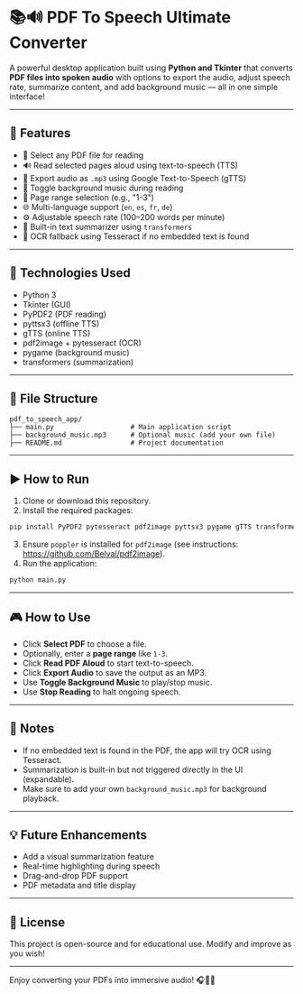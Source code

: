 # 📚🔊 PDF To Speech Ultimate Converter

A powerful desktop application built using **Python and Tkinter** that converts **PDF files into spoken audio** with options to export the audio, adjust speech rate, summarize content, and add background music — all in one simple interface!

---

## 🧩 Features

- 📄 Select any PDF file for reading
- 🔊 Read selected pages aloud using text-to-speech (TTS)
- 💾 Export audio as `.mp3` using Google Text-to-Speech (gTTS)
- 🎼 Toggle background music during reading
- 📝 Page range selection (e.g., "1-3")
- 🌐 Multi-language support (`en`, `es`, `fr`, `de`)
- ⚙️ Adjustable speech rate (100–200 words per minute)
- 🤖 Built-in text summarizer using `transformers`
- 🧠 OCR fallback using Tesseract if no embedded text is found

---

## 🚀 Technologies Used

- Python 3
- Tkinter (GUI)
- PyPDF2 (PDF reading)
- pyttsx3 (offline TTS)
- gTTS (online TTS)
- pdf2image + pytesseract (OCR)
- pygame (background music)
- transformers (summarization)

---

## 📁 File Structure

```
pdf_to_speech_app/
├── main.py                   # Main application script
├── background_music.mp3      # Optional music (add your own file)
├── README.md                 # Project documentation
```

---

## ▶️ How to Run

1. Clone or download this repository.
2. Install the required packages:

```bash
pip install PyPDF2 pytesseract pdf2image pyttsx3 pygame gTTS transformers tkinter
```

3. Ensure `poppler` is installed for `pdf2image` (see instructions: https://github.com/Belval/pdf2image).
4. Run the application:

```bash
python main.py
```

---

## 🎮 How to Use

- Click **Select PDF** to choose a file.
- Optionally, enter a **page range** like `1-3`.
- Click **Read PDF Aloud** to start text-to-speech.
- Click **Export Audio** to save the output as an MP3.
- Use **Toggle Background Music** to play/stop music.
- Use **Stop Reading** to halt ongoing speech.

---

## 📌 Notes

- If no embedded text is found in the PDF, the app will try OCR using Tesseract.
- Summarization is built-in but not triggered directly in the UI (expandable).
- Make sure to add your own `background_music.mp3` for background playback.

---

## 💡 Future Enhancements

- Add a visual summarization feature
- Real-time highlighting during speech
- Drag-and-drop PDF support
- PDF metadata and title display

---

## 📜 License

This project is open-source and for educational use. Modify and improve as you wish!

---

Enjoy converting your PDFs into immersive audio! 🎧📖✨




